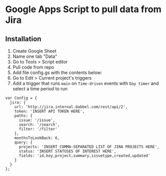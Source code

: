 # Google Apps Script to pull data from Jira

## Installation

1. Create Google Sheet
1. Name one tab "Data"
1. Go to Tools > Script editor
1. Pull code from repo
1. Add file config.gs with the contents below:
1. Go to Edit > Current project's triggers
1. Add a trigger that runs `main` on `Time-driven` events with `Day timer` and select a time period to run

```
var Config = {
  jira: {
    url: 'http://jira.internal.babbel.com/rest/api/2',
    token: 'INSERT API TOKEN HERE',
    paths: {
      issue: '/issue',
      search: '/search',
      filter: '/filter'
    },
    monthsToLookBack: 6,
    query: {
      projects: 'INSERT COMMA-SEPARATED LIST OF JIRA PROJECTS HERE',
      status: 'INSERT STATUSES OF INTEREST HERE',
      fields: 'id,key,project,summary,issuetype,created,updated'
    }
  }
};
```

